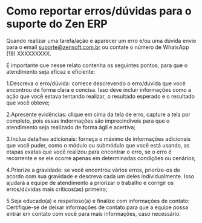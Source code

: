 # Como reportar erros/dúvidas para o suporte do Zen ERP

Quando realizar uma tarefa/ação e aparecer um erro e/ou uma dúvida envie para o email suporte@zensoft.com.br ou contate o número de WhatsApp (19) XXXXXXXXX.

É importante que nesse relato contenha os seguintes pontos, para que o atendimento seja eficaz e eficiente: 

1.Descreva o erro/dúvida: comece descrevendo o erro/dúvida que você encontrou de forma clara e concisa. Isso deve incluir informações como a ação que você estava tentando realizar, o resultado esperado e o resultado que você obteve;

2.Apresente evidências: clique em cima da tela de erro, capture a tela por completo, pois essas indormações são imprecindíveis para que o atendimento seja realizado de forma ágil e acertiva;

3.Inclua detalhes adicionais: forneça o máximo de informações adicionais que você puder, como o módulo ou submódulo que você está usando, as etapas exatas que você realizou para encontrar o erro, se o erro é recorrente e se ele ocorre apenas em determinadas condições ou cenários;

4.Priorize a gravidade: se você encontrou vários erros, priorize-os de acordo com sua gravidade e descreva cada um deles individualmente. Isso ajudará a equipe de atendimento a priorizar o trabalho e corrigir os erros/dúvidas mais críticos(as) primeiro;

5.Seja educado(a) e respeitoso(a) e finalize com informações de contato: Certifique-se de deixar informações de contato para que a equipe possa entrar em contato com você para mais informações, caso necessário.